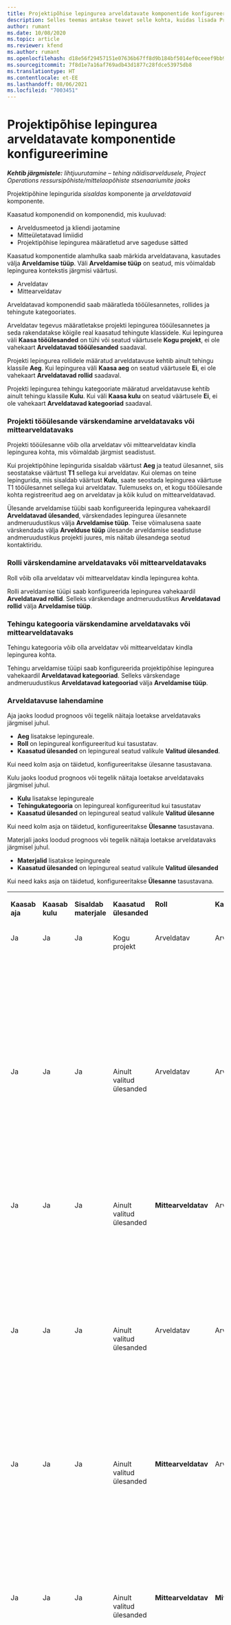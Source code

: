 ```yaml
---
title: Projektipõhise lepingurea arveldatavate komponentide konfigureerimine
description: Selles teemas antakse teavet selle kohta, kuidas lisada Project Operationsis lepinguridadele arveldatavaid komponente.
author: rumant
ms.date: 10/08/2020
ms.topic: article
ms.reviewer: kfend
ms.author: rumant
ms.openlocfilehash: d18e56f29457151e07636b67ff8d9b184bf5014ef0ceeef9bb9d322672be4335
ms.sourcegitcommit: 7f8d1e7a16af769adb43d1877c28fdce53975db8
ms.translationtype: HT
ms.contentlocale: et-EE
ms.lasthandoff: 08/06/2021
ms.locfileid: "7003451"
---
```

# <a name="configure-chargeable-components-of-a-project-based-contract-line"></a>Projektipõhise lepingurea arveldatavate komponentide konfigureerimine

_**Kehtib järgmistele:** lihtjuurutamine – tehing näidisarveldusele, Project Operations ressursipõhiste/mittelaopõhiste stsenaariumite jaoks_

Projektipõhine lepingurida *sisaldas* komponente ja *arveldatavaid* komponente.

Kaasatud komponendid on komponendid, mis kuuluvad:

  - Arveldusmeetod ja kliendi jaotamine
  - Mitteületatavad limiidid 
  - Projektipõhise lepingurea määratletud arve sageduse sätted

Kaasatud komponentide alamhulka saab märkida arveldatavana, kasutades välja **Arveldamise tüüp**. Väli **Arveldamise tüüp** on seatud, mis võimaldab lepingurea kontekstis järgmisi väärtusi.

  - Arveldatav
  - Mittearveldatav

Arveldatavad komponendid saab määratleda tööülesannetes, rollides ja tehingute kategooriates.

Arveldatav tegevus määratletakse projekti lepingurea tööülesannetes ja seda rakendatakse kõigile real kaasatud tehingute klassidele. Kui lepingurea väli **Kaasa tööülesanded** on tühi või seatud väärtusele **Kogu projekt**, ei ole vahekaart **Arveldatavad tööülesanded** saadaval.

Projekti lepingurea rollidele määratud arveldatavuse kehtib ainult tehingu klassile **Aeg**. Kui lepingurea väli **Kaasa aeg** on seatud väärtusele **Ei**, ei ole vahekaart **Arveldatavad rollid** saadaval.

Projekti lepingurea tehingu kategooriate määratud arveldatavuse kehtib ainult tehingu klassile **Kulu**. Kui väli **Kaasa kulu** on seatud väärtusele **Ei**, ei ole vahekaart **Arveldatavad kategooriad** saadaval.

### <a name="update-a-project-task-as-chargeable-or-non-chargeable"></a>Projekti tööülesande värskendamine arveldatavaks või mittearveldatavaks

Projekti tööülesanne võib olla arveldatav või mittearveldatav kindla lepingurea kohta, mis võimaldab järgmist seadistust.

Kui projektipõhine lepingurida sisaldab väärtust **Aeg** ja teatud ülesannet, siis seostatakse väärtust **T1** sellega kui arveldatav. Kui olemas on teine lepingurida, mis sisaldab väärtust **Kulu**, saate seostada lepingurea väärtuse T1 tööülesannet sellega kui arveldatav. Tulemuseks on, et kogu tööülesande kohta registreeritud aeg on arveldatav ja kõik kulud on mittearveldatavad.

Ülesande arveldamise tüübi saab konfigureerida lepingurea vahekaardil **Arveldatavad ülesanded**, värskendades lepingurea ülesannete andmeruudustikus välja **Arveldamise tüüp**. Teise võimalusena saate värskendada välja **Arvelduse tüüp** ülesande arveldamise seadistuse andmeruudustikus projekti juures, mis näitab ülesandega seotud kontaktiridu.

### <a name="update-a-role-as-chargeable-or-non-chargeable"></a>Rolli värskendamine arveldatavaks või mittearveldatavaks

Roll võib olla arveldatav või mittearveldatav kindla lepingurea kohta.

Rolli arveldamise tüüpi saab konfigureerida lepingurea vahekaardil **Arveldatavad rollid**. Selleks värskendage andmeruudustikus **Arveldatavad rollid** välja **Arveldamise tüüp**.

### <a name="update-a-transaction-category-as-chargeable-or-non-chargeable"></a>Tehingu kategooria värskendamine arveldatavaks või mittearveldatavaks

Tehingu kategooria võib olla arveldatav või mittearveldatav kindla lepingurea kohta.

Tehingu arveldamise tüüpi saab konfigureerida projektipõhise lepingurea vahekaardil **Arveldatavad kategooriad**. Selleks värskendage andmeruudustikus **Arveldatavad kategooriad** välja **Arveldamise tüüp**.

### <a name="resolve-chargeability"></a>Arveldatavuse lahendamine

Aja jaoks loodud prognoos või tegelik näitaja loetakse arveldatavaks järgmisel juhul.

   - **Aeg** lisatakse lepingureale.
   - **Roll** on lepingureal konfigureeritud kui tasustatav.
   - **Kaasatud ülesanded** on lepingureal seatud valikule **Valitud ülesanded**.
 
 Kui need kolm asja on täidetud, konfigureeritakse ülesanne tasustavana. 

Kulu jaoks loodud prognoos või tegelik näitaja loetakse arveldatavaks järgmisel juhul.

   - **Kulu** lisatakse lepingureale
   - **Tehingukategooria** on lepingureal konfigureeritud kui tasustatav
   - **Kaasatud ülesanded** on lepingureal seatud valikule **Valitud ülesanne**
  
 Kui need kolm asja on täidetud, konfigureeritakse **Ülesanne** tasustavana. 

Materjali jaoks loodud prognoos või tegelik näitaja loetakse arveldatavaks järgmisel juhul.

   - **Materjalid** lisatakse lepingureale
   - **Kaasatud ülesanded** on lepingureal seatud valikule **Valitud ülesanded**

Kui need kaks asja on täidetud, konfigureeritakse **Ülesanne** tasustavana. 

<table border="0" cellspacing="0" cellpadding="0">
    <tbody>
        <tr>
            <td width="70" valign="top">
                <p>
                    <strong>Kaasab aja</strong>
                </p>
            </td>
            <td width="78" valign="top">
                <p>
                    <strong>Kaasab kulu</strong>
                    <strong></strong>
                </p>
            </td>
            <td width="63" valign="top">
                <p>
                    <strong>Sisaldab materjale</strong>
                    <strong></strong>
                </p>
            </td>
            <td width="75" valign="top">
                <p>
                    <strong>Kaasatud ülesanded</strong>
                    <strong></strong>
                </p>
            </td>
            <td width="65" valign="top">
                <p>
                    <strong>Roll</strong>
                    <strong></strong>
                </p>
            </td>
            <td width="70" valign="top">
                <p>
                    <strong>Kategooria</strong>
                    <strong></strong>
                </p>
            </td>
            <td width="65" valign="top">
                <p>
                    <strong>Toiming</strong>
                    <strong></strong>
                </p>
            </td>
            <td width="350" valign="top">
                <p>
                    <strong>Tasustatavuse mõju</strong>
                </p>
            </td>
        </tr>
        <tr>
            <td width="70" valign="top">
                <p>
Ja </p>
            </td>
            <td width="78" valign="top">
                <p>
Ja </p>
            </td>
            <td width="63" valign="top">
                <p>
Ja </p>
            </td>
            <td width="75" valign="top">
                <p>
Kogu projekt </p>
            </td>
            <td width="65" valign="top">
                <p>
Arveldatav </p>
            </td>
            <td width="70" valign="top">
                <p>
Arveldatav </p>
            </td>
            <td width="65" valign="top">
                <p>
Ei saa seadistada </p>
            </td>
            <td width="350" valign="top">
                <p>
Tegeliku aja arveldamine: <strong>arveldatav</strong>
                </p>
                <p>
Tegeliku kulu arveldamise tüüp: <strong>arveldatav</strong>
                </p>
                <p>
Tegeliku materjali arveldamise tüüp: <strong>arveldatav</strong>
                </p>
            </td>
        </tr>
        <tr>
            <td width="70" valign="top">
                <p>
Ja </p>
            </td>
            <td width="78" valign="top">
                <p>
Ja </p>
            </td>
            <td width="63" valign="top">
                <p>
Ja </p>
            </td>
            <td width="75" valign="top">
                <p>
Ainult valitud ülesanded </p>
            </td>
            <td width="65" valign="top">
                <p>
Arveldatav </p>
            </td>
            <td width="70" valign="top">
                <p>
Arveldatav </p>
            </td>
            <td width="65" valign="top">
                <p>
Arveldatav </p>
            </td>
            <td width="350" valign="top">
                <p>
Tegeliku aja arveldamine: <strong>arveldatav</strong>
                </p>
                <p>
Tegeliku kulu arveldamise tüüp: <strong>arveldatav</strong>
                </p>
                <p>
Tegeliku materjali arveldamise tüüp: <strong>arveldatav</strong>
                </p>
            </td>
        </tr>
        <tr>
            <td width="70" valign="top">
                <p>
Ja </p>
            </td>
            <td width="78" valign="top">
                <p>
Ja </p>
            </td>
            <td width="63" valign="top">
                <p>
Ja </p>
            </td>
            <td width="75" valign="top">
                <p>
Ainult valitud ülesanded </p>
            </td>
            <td width="65" valign="top">
                <p>
                    <strong>Mittearveldatav</strong>
                </p>
            </td>
            <td width="70" valign="top">
                <p>
Arveldatav </p>
            </td>
            <td width="65" valign="top">
                <p>
Arveldatav </p>
            </td>
            <td width="350" valign="top">
                <p>
Tegeliku aja arveldamine: <strong>mittearveldatav</strong>
                </p>
                <p>
Tegeliku kulu arveldamise tüüp: Arveldatav </p>
                <p>
Tegeliku materjali arveldamise tüüp: arveldatav </p>
            </td>
        </tr>
        <tr>
            <td width="70" valign="top">
                <p>
Ja </p>
            </td>
            <td width="78" valign="top">
                <p>
Ja </p>
            </td>
            <td width="63" valign="top">
                <p>
Ja </p>
            </td>
            <td width="75" valign="top">
                <p>
Ainult valitud ülesanded </p>
            </td>
            <td width="65" valign="top">
                <p>
Arveldatav </p>
            </td>
            <td width="70" valign="top">
                <p>
Arveldatav </p>
            </td>
            <td width="65" valign="top">
                <p>
                    <strong>Mittearveldatav</strong>
                </p>
            </td>
            <td width="350" valign="top">
                <p>
Tegeliku aja arveldamine: <strong>mittearveldatav</strong>
                </p>
                <p>
Tegeliku kulu arveldamise tüüp: <strong>mittearveldatav</strong>
                </p>
                <p>
Tegeliku materjali arveldamise tüüp: <strong>mittearveldatav</strong>
                </p>
            </td>
        </tr>
        <tr>
            <td width="70" valign="top">
                <p>
Ja </p>
            </td>
            <td width="78" valign="top">
                <p>
Ja </p>
            </td>
            <td width="63" valign="top">
                <p>
Ja </p>
            </td>
            <td width="75" valign="top">
                <p>
Ainult valitud ülesanded </p>
            </td>
            <td width="65" valign="top">
                <p>
                    <strong>Mittearveldatav</strong>
                </p>
            </td>
            <td width="70" valign="top">
                <p>
Arveldatav </p>
            </td>
            <td width="65" valign="top">
                <p>
                    <strong>Mittearveldatav</strong>
                </p>
            </td>
            <td width="350" valign="top">
                <p>
Tegeliku aja arveldamine: <strong>mittearveldatav</strong>
                </p>
                <p>
Tegeliku kulu arveldamise tüüp: <strong>mittearveldatav</strong>
                </p>
                <p>
Tegeliku materjali arveldamise tüüp: <strong>mittearveldatav</strong>
                </p>
            </td>
        </tr>
        <tr>
            <td width="70" valign="top">
                <p>
Ja </p>
            </td>
            <td width="78" valign="top">
                <p>
Ja </p>
            </td>
            <td width="63" valign="top">
                <p>
Ja </p>
            </td>
            <td width="75" valign="top">
                <p>
Ainult valitud ülesanded </p>
            </td>
            <td width="65" valign="top">
                <p>
                    <strong>Mittearveldatav</strong>
                </p>
            </td>
            <td width="70" valign="top">
                <p>
                    <strong>Mittearveldatav</strong>
                </p>
            </td>
            <td width="65" valign="top">
                <p>
Arveldatav </p>
            </td>
            <td width="350" valign="top">
                <p>
Tegeliku aja arveldamine: <strong>mittearveldatav</strong>
                </p>
                <p>
Tegeliku kulu arveldamise tüüp: <strong>mittearveldatav</strong>
                </p>
                <p>
Tegeliku materjali arveldamise tüüp: arveldatav </p>
            </td>
        </tr>
        <tr>
            <td width="70" valign="top">
                <p>
                    <strong>No</strong>
                </p>
            </td>
            <td width="78" valign="top">
                <p>
Ja </p>
            </td>
            <td width="63" valign="top">
                <p>
Ja </p>
            </td>
            <td width="75" valign="top">
                <p>
Kogu projekt </p>
            </td>
            <td width="65" valign="top">
                <p>
Ei saa seadistada </p>
            </td>
            <td width="70" valign="top">
                <p>
                    <strong>Arveldatav</strong>
                </p>
            </td>
            <td width="65" valign="top">
                <p>
Ei saa seadistada </p>
            </td>
            <td width="350" valign="top">
                <p>
Tegeliku aja arveldamine: <strong>pole saadaval</strong>
                </p>
                <p>
Tegeliku kulu arveldamise tüüp: Arveldatav </p>
                <p>
Tegeliku materjali arveldamise tüüp: arveldatav </p>
            </td>
        </tr>
        <tr>
            <td width="70" valign="top">
                <p>
                    <strong>No</strong>
                </p>
            </td>
            <td width="78" valign="top">
                <p>
Ja </p>
            </td>
            <td width="63" valign="top">
                <p>
Ja </p>
            </td>
            <td width="75" valign="top">
                <p>
Kogu projekt </p>
            </td>
            <td width="65" valign="top">
                <p>
Ei saa seadistada </p>
            </td>
            <td width="70" valign="top">
                <p>
                    <strong>Mittearveldatav</strong>
                </p>
            </td>
            <td width="65" valign="top">
                <p>
Ei saa seadistada </p>
            </td>
            <td width="350" valign="top">
                <p>
Tegeliku aja arveldamine: <strong>pole saadaval</strong>
                </p>
                <p>
Tegeliku kulu arveldamise tüüp: <strong>mittearveldatav</strong>
                </p>
                <p>
Tegeliku materjali arveldamise tüüp: arveldatav </p>
            </td>
        </tr>
        <tr>
            <td width="70" valign="top">
                <p>
Ja </p>
            </td>
            <td width="78" valign="top">
                <p>
                    <strong>No</strong>
                </p>
            </td>
            <td width="63" valign="top">
                <p>
Ja </p>
            </td>
            <td width="75" valign="top">
                <p>
Kogu projekt </p>
            </td>
            <td width="65" valign="top">
                <p>
Arveldatav </p>
            </td>
            <td width="70" valign="top">
                <p>
Ei saa seadistada </p>
            </td>
            <td width="65" valign="top">
                <p>
Ei saa seadistada </p>
            </td>
            <td width="350" valign="top">
                <p>
Tegeliku aja arveldamine: Arveldatav </p>
                <p>
Tegeliku kulu arveldamise tüüp: <strong>pole saadaval</strong>
                </p>
                <p>
Tegeliku materjali arveldamise tüüp: arveldatav </p>
            </td>
        </tr>
        <tr>
            <td width="70" valign="top">
                <p>
Ja </p>
            </td>
            <td width="78" valign="top">
                <p>
                    <strong>No</strong>
                </p>
            </td>
            <td width="63" valign="top">
                <p>
Ja </p>
            </td>
            <td width="75" valign="top">
                <p>
Kogu projekt </p>
            </td>
            <td width="65" valign="top">
                <p>
                    <strong>Mittearveldatav</strong>
                </p>
            </td>
            <td width="70" valign="top">
                <p>
Ei saa seadistada </p>
            </td>
            <td width="65" valign="top">
                <p>
Ei saa seadistada </p>
            </td>
            <td width="350" valign="top">
                <p>
Tegeliku aja arveldamine: <strong>mittearveldatav</strong>
                </p>
                <p>
Tegeliku kulu arveldamise tüüp: <strong>pole saadaval</strong>
                </p>
                <p>
Tegeliku materjali arveldamise tüüp: arveldatav </p>
            </td>
        </tr>
        <tr>
            <td width="70" valign="top">
                <p>
Ja </p>
            </td>
            <td width="78" valign="top">
                <p>
Ja </p>
            </td>
            <td width="63" valign="top">
                <p>
                    <strong>No</strong>
                </p>
            </td>
            <td width="75" valign="top">
                <p>
Kogu projekt </p>
            </td>
            <td width="65" valign="top">
                <p>
Arveldatav </p>
            </td>
            <td width="70" valign="top">
                <p>
Arveldatav </p>
            </td>
            <td width="65" valign="top">
                <p>
Ei saa seadistada </p>
            </td>
            <td width="350" valign="top">
                <p>
Tegeliku aja arveldamine: Arveldatav </p>
                <p>
Tegeliku kulu arveldamise tüüp: Arveldatav </p>
                <p>
Tegeliku materjali arveldamise tüüp: <strong>pole saadaval</strong>
                </p>
            </td>
        </tr>
        <tr>
            <td width="70" valign="top">
                <p>
Ja </p>
            </td>
            <td width="78" valign="top">
                <p>
Ja </p>
            </td>
            <td width="63" valign="top">
                <p>
                    <strong>No</strong>
                </p>
            </td>
            <td width="75" valign="top">
                <p>
Kogu projekt </p>
            </td>
            <td width="65" valign="top">
                <p>
                    <strong>Mittearveldatav</strong>
                </p>
            </td>
            <td width="70" valign="top">
                <p>
                    <strong>Mittearveldatav</strong>
                </p>
            </td>
            <td width="65" valign="top">
                <p>
Ei saa seadistada </p>
            </td>
            <td width="350" valign="top">
                <p>
Tegeliku aja arveldamine: <strong>mittearveldatav</strong>
                </p>
                <p>
Tegeliku kulu arveldamise tüüp:<strong> mittearveldatav</strong>
                </p>
                <p>
Tegeliku materjali arveldamise tüüp:<strong> pole saadaval</strong>
                </p>
            </td>
        </tr>
    </tbody>
</table>





[!INCLUDE[footer-include](../../includes/footer-banner.md)]
